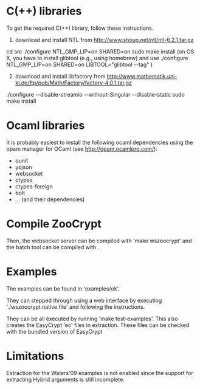 # C(++) libraries

To get the required C(++) library, follow these instructions.

1. download and install NTL from
http://www.shoup.net/ntl/ntl-6.2.1.tar.gz

cd src
./configure NTL_GMP_LIP=on SHARED=on
sudo make install
(on OS X, you have to install glibtool (e.g., using homebrew) and use
 ./configure NTL_GMP_LIP=on SHARED=on LIBTOOL="glibtool --tag" )

2. download and install libfactory from
http://www.mathematik.uni-kl.de/ftp/pub/Math/Factory/factory-4.0.1.tar.gz

./configure --disable-streamio --without-Singular --disable-static
sudo make install

# Ocaml libraries

It is probably easiest to install the following ocaml dependencies
using the opam manager for OCaml (see http://opam.ocamlpro.com/):
- ounit
- yojson
- websocket
- ctypes
- ctypes-foreign
- bolt
- ... (and their dependencies)


# Compile ZooCrypt

Then, the websocket server can be compiled
with 'make wszoocrypt' and the batch tool
can be compiled with .

# Examples

The examples can be found in 'examples/ok'.

They can stepped through using a web interface
by executing './wszoocrypt.native file' and following
the instructions.

They can be all executed by running 'make test-examples'.
This also creates the EasyCrypt 'ec' files in extraction.
These files can be checked with the bundled version of
EasyCrypt

# Limitations

Extraction for the Waters'09 examples is not enabled since
the support for extracting Hybrid arguments is still
incomplete.